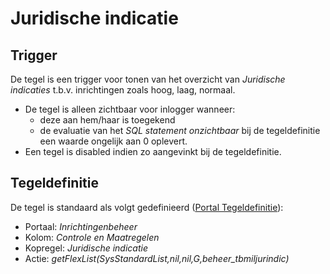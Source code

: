 # Juridische indicatie

## Trigger

De tegel is een trigger voor tonen van het overzicht van *Juridische indicaties* t.b.v. inrichtingen zoals hoog, laag, normaal.

* De tegel is alleen zichtbaar voor inlogger wanneer:
  * deze aan hem/haar is toegekend
  * de evaluatie van het *SQL statement onzichtbaar* bij de tegeldefinitie een waarde ongelijk aan 0 oplevert.
* Een tegel is disabled indien zo aangevinkt bij de tegeldefinitie.

## Tegeldefinitie

De tegel is standaard als volgt gedefinieerd ([Portal Tegeldefinitie](/docs/instellen_inrichten/portaldefinitie/portal_tegel.md)):

* Portaal: *Inrichtingenbeheer*
* Kolom: *Controle en Maatregelen*
* Kopregel: *Juridische indicatie*
* Actie: *getFlexList(SysStandardList,nil,nil,G,beheer_tbmiljurindic)*
